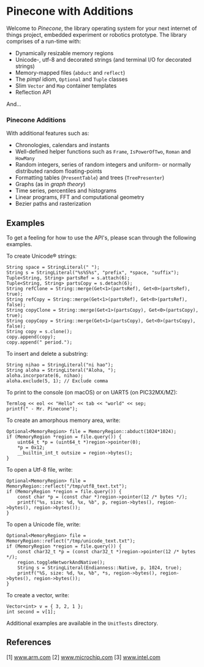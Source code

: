 
# Pinecone with Additions

Welcome to *Pinecone*, the library operating system for your next internet of things project, embedded experiment or robotics prototype. The library comprises of a run-time with:

- Dynamically resizable memory regions
- Unicode-, utf-8 and decorated strings (and terminal I/O for decorated strings)
- Memory-mapped files (`abduct` and `reflect`)
- The *pimpl* idiom, `Optional` and `Tuple` classes
- Slim `Vector` and `Map` container templates
- Reflection API

And...

### Pinecone Additions 

With additional features such as:

- Chronologies, calendars and instants
- Well-defined helper functions such as `Frame`,  `IsPowerOfTwo`, `Roman` and `HowMany`
- Random integers, series of random integers and uniform- or normally distributed random floating-points
- Formatting tables (`PresentTable`) and trees (`TreePresenter`)
- Graphs (as in *graph theory*)
- Time series, percentiles and histograms 
- Linear programs, FFT and computational geometry
- Bezier paths and rasterization

## Examples

To get a feeling for how to use the API's, please scan through the following examples. 

To create Unicode® strings:

    String space = StringLiteral(" ");
    String s = StringLiteral("%s%S%s", "prefix", *space, "suffix");
    Tuple<String, String> partsRef = s.attach(6); 
    Tuple<String, String> partsCopy = s.detach(6);
    String refClone = String::merge(Get<1>(partsRef), Get<0>(partsRef), true);
    String refCopy = String::merge(Get<1>(partsRef), Get<0>(partsRef), false);  
    String copyClone = String::merge(Get<1>(partsCopy), Get<0>(partsCopy), true);
    String copyCopy = String::merge(Get<1>(partsCopy), Get<0>(partsCopy), false); 
    String copy = s.clone();
    copy.append(copy);
    copy.append(" period.");

To insert and delete a substring:

    String nihao = StringLiteral("ni hao");    
    String aloha = StringLiteral("Aloha, ");
    aloha.incorporate(6, nihao);
    aloha.exclude(5, 1); // Exclude comma

To print to the console (on macOS) or on UART5 (on PIC32MX/MZ):

    Termlog << eol << "Hello" << tab << "world" << sep;
    printf(" - Mr. Pinecone");

To create an amorphous memory area, write:

    Optional<MemoryRegion> file = MemoryRegion::abduct(1024*1024);
    if (MemoryRegion *region = file.query()) {
        uint64_t *p = (uint64_t *)region->pointer(0);
        *p = 0x12;
        __builtin_int_t outsize = region->bytes();
    }

To open a Utf-8 file, write: 

    Optional<MemoryRegion> file = MemoryRegion::reflect("/tmp/utf8_text.txt");
    if (MemoryRegion *region = file.query()) {
        const char *p = (const char *)region->pointer(12 /* bytes */);
        printf("%s, size: %d, %x, %b", p, region->bytes(), region->bytes(), region->bytes());
    }

To open a Unicode file, write:

    Optional<MemoryRegion> file = MemoryRegion::reflect("/tmp/unicode_text.txt");
    if (MemoryRegion *region = file.query()) {
        const char32_t *p = (const char32_t *)region->pointer(12 /* bytes */);
        region.toggleNetworkAndNative();
        String s = StringLiteral(Endianness::Native, p, 1024, true);
        printf("%S, size: %d, %x, %b", *s, region->bytes(), region->bytes(), region->bytes());
    } 

To create a vector, write:

    Vector<int> v = { 3, 2, 1 };
    int second = v[1];
    
Additional examples are available in the `UnitTests` directory.

## References

[1] www.arm.com
[2] www.microchip.com
[3] www.intel.com

